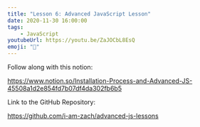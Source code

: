 ```yaml
---
title: "Lesson 6: Advanced JavaScript Lesson"
date: 2020-11-30 16:00:00
tags:
    - JavaScript
youtubeUrl: https://youtu.be/ZaJOCbL8EsQ
emoji: "🤖"
---
```

Follow along with this notion:

https://www.notion.so/Installation-Process-and-Advanced-JS-45508a1d2e854fd7b07df4da302fb6b5

Link to the GitHub Repository:

https://github.com/i-am-zach/advanced-js-lessons